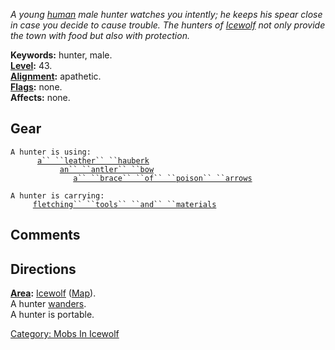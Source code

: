 *A young [human](Humans.md "wikilink") male hunter watches you intently;
he keeps his spear close in case you decide to cause trouble. The
hunters of [Icewolf](:Category:_Icewolf.md "wikilink") not only provide
the town with food but also with protection.*

**Keywords:** hunter, male.  
**[Level](Level.md "wikilink"):** 43.  
**[Alignment](Alignment.md "wikilink"):** apathetic.  
**[Flags](:Category:_Mob_Types.md "wikilink"):** none.  
**Affects:** none.  

## Gear

`A hunter is using:`  
<worn on body>`      `[`a`` ``leather`` ``hauberk`](Leather_Hauberk.md "wikilink")  
<wielded>`           `[`an`` ``antler`` ``bow`](Antler_Bow.md "wikilink")  
<held>`              `[`a`` ``brace`` ``of`` ``poison`` ``arrows`](Poison_Arrows.md "wikilink")

`A hunter is carrying:`  
`     `[`fletching`` ``tools`` ``and`` ``materials`](Fletching_Tools_And_Materials.md "wikilink")

## Comments

## Directions

**[Area](:Category:_Areas.md "wikilink"):**
[Icewolf](:Category:_Icewolf.md "wikilink")
([Map](Icewolf_Map.md "wikilink")).  
A hunter [wanders](Wandering_Mobs.md "wikilink").  
A hunter is portable.  

[Category: Mobs In Icewolf](Category:_Mobs_In_Icewolf "wikilink")
